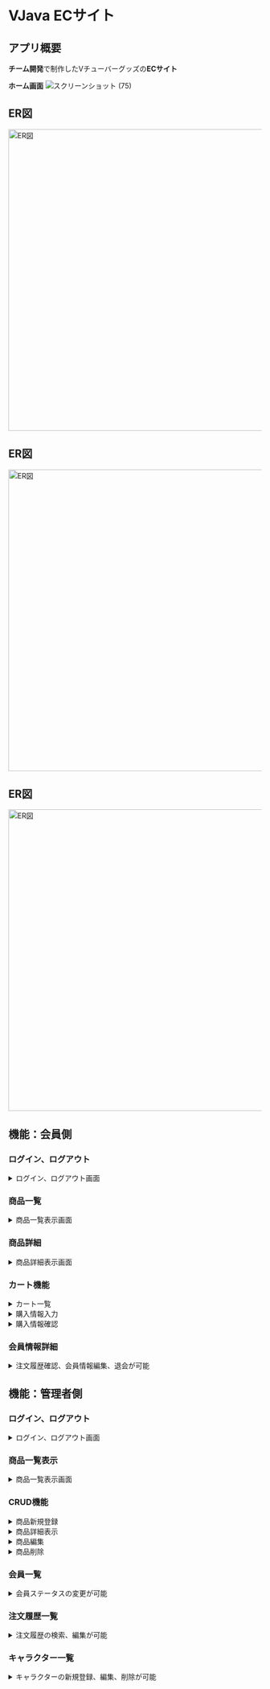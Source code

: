 # VJava ECサイト
## アプリ概要
**チーム開発**で制作したVチューバーグッズの**ECサイト** 

**ホーム画面**
![スクリーンショット (75)](https://github.com/user-attachments/assets/2017644c-a3f2-4cd0-aed9-8befe9d2485b)



## ER図
<img src="https://github.com/user-attachments/assets/0a77af8c-d2fb-4366-b997-9ff72193fd42" alt="ER図" width="600">

## ER図
<img src="https://github.com/user-attachments/assets/0a77af8c-d2fb-4366-b997-9ff72193fd42" alt="ER図" width="600">

## ER図
<img src="https://github.com/user-attachments/assets/0a77af8c-d2fb-4366-b997-9ff72193fd42" alt="ER図" width="600">



## 機能：会員側
  ### ログイン、ログアウト
  <details><summary>ログイン、ログアウト画面</summary>
    
  #### 管理者のログイン、ログアウトが可能
![スクリーンショット (72)](https://github.com/user-attachments/assets/d6889f83-f224-488f-92b0-2a6cc72033bd)

  ---
![スクリーンショット (76)](https://github.com/user-attachments/assets/20824328-84c8-4097-94ab-d83b61293ba9)
 </details>
  
  ### 商品一覧
  <details><summary>商品一覧表示画面</summary>

  #### 一覧にて登録されている商品一覧を確認可能
 ![postList](https://github.com/user-attachments/assets/cd982fc5-990b-4a2c-a83f-301c1159faca)
  </details>

  ### 商品詳細 
  <details><summary>商品詳細表示画面</summary>

  #### 一覧にて登録されている商品詳細を確認可能
  ![スクリーンショット (78)](https://github.com/user-attachments/assets/d3f55ab1-65a3-4ebc-b491-2619356a4167)
  </details>
  
  ### カート機能
  <details><summary>カート一覧</summary>

  #### カートの中の商品を確認することが可能
  ![スクリーンショット (79)](https://github.com/user-attachments/assets/be41e909-3d54-47c3-80a6-b501f243e5d0)
  </details>
  
  <details><summary>購入情報入力</summary>

  #### 購入情報を入力することが可能
  - 購入情報入力ページ
  ![スクリーンショット (80)](https://github.com/user-attachments/assets/2650913e-cdf2-4089-be33-da8c6069db47)
  </details>

<details><summary>購入情報確認</summary>

  #### 購入情報を確認、購入することが可能
  - 購入情報確認ページ
  ![スクリーンショット (81)](https://github.com/user-attachments/assets/2b884660-7931-4ba5-ae8d-356e93f824a4)
  </details>

  ### 会員情報詳細 
  <details><summary>注文履歴確認、会員情報編集、退会が可能</summary>  
    
  ![スクリーンショット (83)](https://github.com/user-attachments/assets/c0f1e10a-4e1f-47df-884e-338425a06307)

  ---  
  ![スクリーンショット (84)](https://github.com/user-attachments/assets/322709b9-f94f-4374-9ec9-29cc0e1f033d)

  ---
  ![スクリーンショット (85)](https://github.com/user-attachments/assets/f1479590-9c94-452e-93ce-334a15c892c6)
  </details>


## 機能：管理者側
  ### ログイン、ログアウト
  <details><summary>ログイン、ログアウト画面</summary>

  #### 管理者のログイン、ログアウトが可能
  ![image](https://github.com/user-attachments/assets/aeb3d5cd-3960-43af-a7ae-058a520adeaf)

  ---
  ![image](https://github.com/user-attachments/assets/b21babf5-eca3-4aaf-8382-454c7c431005)
 </details>
  
  ### 商品一覧表示
  <details><summary>商品一覧表示画面</summary>

  #### 一覧にて登録されている商品一覧を確認可能
 ![postList](https://github.com/user-attachments/assets/cd982fc5-990b-4a2c-a83f-301c1159faca)
  </details>

  ### CRUD機能
  <details><summary>商品新規登録</summary>

  #### 商品を新規登録することが可能
  ![postCreate](https://github.com/user-attachments/assets/3496b3a0-2dec-4bf1-a66c-4cc46d037768)
  </details>
  
  <details><summary>商品詳細表示</summary>

  #### 商品の詳細を確認することが可能
  - 商品の詳細ページ
  ![スクリーンショット (42)](https://github.com/user-attachments/assets/27abf072-ec75-4ba5-9e04-bd7758e7cde9)
  </details>
  
  <details><summary>商品編集</summary>
    
  #### 商品を編集することが可能
  - 商品の編集ページ
  ![スクリーンショット (43)](https://github.com/user-attachments/assets/140754a8-0bde-46d2-9c40-d3b3ce72e5bc)
  </details>
  
  <details><summary>商品削除</summary>
    
  #### 商品を削除することが可能  　
 ![スクリーンショット (46)](https://github.com/user-attachments/assets/94c54965-c443-45b3-8713-72fd91192997)
  </details>


  ### 会員一覧  
  <details><summary>会員ステータスの変更が可能</summary>  
    
  ![スクリーンショット (49)](https://github.com/user-attachments/assets/13cf3b6e-0597-41a1-9d6a-216b2cab51ce)

  ---  
  ![スクリーンショット (50)](https://github.com/user-attachments/assets/9b1dcc69-8ae9-4b4a-928f-0fcee9f9bec8)

  ---
  ![スクリーンショット (51)](https://github.com/user-attachments/assets/dcc93071-5ffc-485f-b53f-b11cb75c2ce9)
  </details>
  
  ### 注文履歴一覧
   <details><summary>注文履歴の検索、編集が可能</summary>
     
  ![スクリーンショット (53)](https://github.com/user-attachments/assets/72a7bbb1-e367-4b9b-b83e-7bb5d3ce1da9)

  ---
  ![スクリーンショット (59)](https://github.com/user-attachments/assets/01b31053-d512-49b8-bd96-393d9f5f56a1)
  </details>

  ### キャラクター一覧
  <details><summary>キャラクターの新規登録、編集、削除が可能</summary>
    
![スクリーンショット (69)](https://github.com/user-attachments/assets/1ba29631-0d93-4936-bea2-79a20595c250)

  ---
![スクリーンショット (63)](https://github.com/user-attachments/assets/4340838b-1043-408c-b421-e2194470af48)
  </details>

